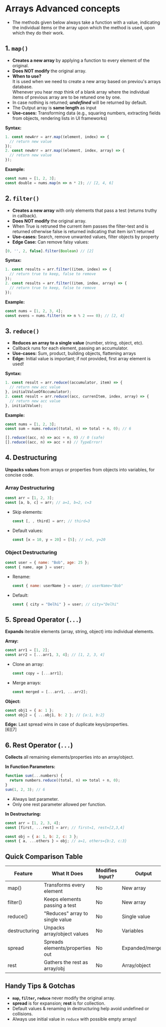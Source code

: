 # Arrays Advanced concepts
- The methods given below always take a function with a value, indicating the individual items or the array upon which the method is used, upon which they do their work.
## 1. `map()`

- **Creates a new array** by applying a function to every element of the original.
- **Does NOT modify** the original array.
- **When to use?** <br> It is used when we need to create a new array based on previou's arrays database. <br> Whenever you hear *map* think of a blank array where the individual items of previous array are to be retuned one by one.
- In case nothing is returned; ***undefined*** will be returned by default. 
- The Output array is **same length** as input
- **Use-cases:** Transforming data (e.g., squaring numbers, extracting fields from objects, rendering lists in UI frameworks)  

**Syntax:**
```js
1. const newArr = arr.map((element, index) => {
  // return new value
});
2. const newArr = arr.map((element, index, array) => {
  // return new value
});
```

**Example:**
```js
const nums = [1, 2, 3];
const double = nums.map(n => n * 2); // [2, 4, 6]
```

## 2. `filter()`

- **Creates a new array** with only elements that pass a test (returns truthy in callback).
- **Does NOT modify** the original array.
- When True is retruned the current item passes the filter-test and is returned otherwise false is returned indicating that item isn't returned
- **Use-cases:** Search, remove unwanted values, filter objects by property  
- **Edge Case:** Can remove falsy values:  
```js
[0, '', 2, false].filter(Boolean) // [2]
```


**Syntax:**
```js
1. const results = arr.filter((item, index) => {
  // return true to keep, false to remove
});
2. const results = arr.filter((item, index, array) => {
  // return true to keep, false to remove
});
```

**Example:**
```js
const nums = [1, 2, 3, 4];
const evens = nums.filter(n => n % 2 === 0); // [2, 4]
```



## 3. `reduce()`

- **Reduces an array to a single value** (number, string, object, etc).
- Callback runs for each element, passing an accumulator.
- **Use-cases:** Sum, product, building objects, flattening arrays  
- **Edge:** Initial value is important; if not provided, first array element is used!  

**Syntax:**
```js
1. const result = arr.reduce((accumulator, item) => {
  // return new acc value
}, initialValueOfAccumulator);
2. const result = arr.reduce((acc, currenItem, index, array) => {
  // return new acc value
}, initialValue);
```

**Example:**
```js
const nums = [1, 2, 3];
const sum = nums.reduce((total, n) => total + n, 0); // 6
```


```js
[].reduce((acc, n) => acc + n, 0) // 0 (safe)
[].reduce((acc, n) => acc + n) // TypeError!
```


## 4. Destructuring

**Unpacks values** from arrays or properties from objects into variables, for concise code.

### Array Destructuring

```js
const arr = [1, 2, 3];
const [a, b, c] = arr; // a=1, b=2, c=3
```

- Skip elements:
  ```js
  const [, , third] = arr; // third=3
  ```
- Default values:
  ```js
  const [x = 10, y = 20] = [5]; // x=5, y=20
  ```

### Object Destructuring

```js
const user = { name: "Bob", age: 25 };
const { name, age } = user;
```
- Rename:
  ```js
  const { name: userName } = user; // userName="Bob"
  ```
- Default:
  ```js
  const { city = "Delhi" } = user; // city="Delhi"
  ```


## 5. Spread Operator (`...`)

**Expands** iterable elements (array, string, object) into individual elements.

**Array:**
```js
const arr1 = [1, 2];
const arr2 = [...arr1, 3, 4]; // [1, 2, 3, 4]
```

- Clone an array:
  ```js
  const copy = [...arr1];
  ```
- Merge arrays:
  ```js
  const merged = [...arr1, ...arr2];
  ```

**Object:**
```js
const obj1 = { a: 1 };
const obj2 = { ...obj1, b: 2 }; // {a:1, b:2}
```

**Edge:** Last spread wins in case of duplicate keys/properties.  
[6][7]

## 6. Rest Operator (`...`)

**Collects** all remaining elements/properties into an array/object.

**In Function Parameters:**
```js
function sum(...numbers) {
  return numbers.reduce((total, n) => total + n, 0);
}
sum(1, 2, 3); // 6
```

- Always last parameter.
- Only one rest parameter allowed per function.

**In Destructuring:**
```js
const arr = [1, 2, 3, 4];
const [first, ...rest] = arr; // first=1, rest=[2,3,4]

const obj = { a: 1, b: 2, c: 3 };
const { a, ...others } = obj; // a=1, others={b:2, c:3}
```


## Quick Comparison Table

| Feature       | What It Does                    | Modifies Input? | Output           | Syntax Highlights         |
|---------------|---------------------------------|-----------------|------------------|--------------------------|
| map()         | Transforms every element        | No              | New array        | arr.map(cb)              |
| filter()      | Keeps elements passing a test   | No              | New array        | arr.filter(cb)           |
| reduce()      | "Reduces" array to single value | No              | Single value     | arr.reduce(cb, initVal)  |
| destructuring | Unpacks array/object values     | No              | Variables        | [a, b] = arr; {x} = obj; |
| spread        | Spreads elements/properties out | No              | Expanded/merged  | [...arr], {...obj}       |
| rest          | Gathers the rest as array/obj   | No              | Array/object     | ...rest                  |

## Handy Tips & Gotchas

- **`map`, `filter`, `reduce`** never modify the original array.
- **spread** is for expansion; **rest** is for collection.
- Default values & renaming in destructuring help avoid undefined or collisions.
- Always use initial value in `reduce` with possible empty arrays!

